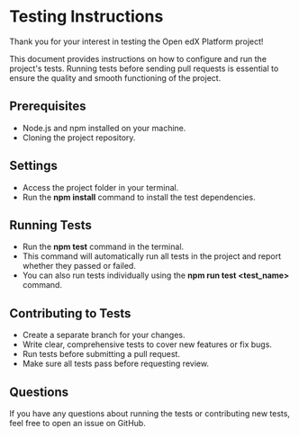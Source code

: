 # Testing Instructions

  Thank you for your interest in testing the Open edX Platform project!

  This document provides instructions on how to configure and run the project's tests.
  Running tests before sending pull requests is essential to ensure the quality and smooth functioning of the project.

  ## Prerequisites

  * Node.js and npm installed on your machine.
  * Cloning the project repository.

  ## Settings

  * Access the project folder in your terminal.
  * Run the **npm install** command to install the test dependencies.

  ## Running Tests

  * Run the **npm test** command in the terminal.
  * This command will automatically run all tests in the project and report whether they passed or failed.
  * You can also run tests individually using the **npm run test <test_name>** command.

  ## Contributing to Tests

  * Create a separate branch for your changes.
  * Write clear, comprehensive tests to cover new features or fix bugs.
  * Run tests before submitting a pull request.
  * Make sure all tests pass before requesting review.

  ## Questions

  If you have any questions about running the tests or contributing new tests, feel free to open an issue on GitHub.
  
  